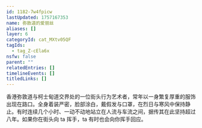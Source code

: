```yaml
---
id: 1182-7w4fpicw
lastUpdated: 1757167353
name: 弥敦道的爱丽丝
aliases: []
layer: 6
categoryId: cat_MXtv05QF
tagIds:
  - tag_Z-cEla6x
nsfw: false
parent: ""
relatedEntries: []
timelineEvents: []
titledLinks: []
---
```


香港弥敦道与柯士甸道交界处的一位街头行为艺术者，常年以一身繁复厚重的服饰出现在路口。全身着装严密，脸部涂白，戴假发与口罩，在烈日与寒风中保持静止。有时连续几个小时、一动不动地站立在人流与车流之间，据传其在此坚持超过八年。如果你在街头向 ta 挥手，ta 有时也会向你挥手回应。